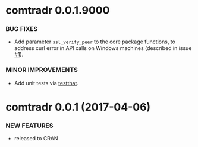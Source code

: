 comtradr 0.0.1.9000
===================

### BUG FIXES

* Add parameter `ssl_verify_peer` to the core package functions, to address curl error in API calls on Windows machines (described in issue [#1](https://github.com/ChrisMuir/comtradr/issues/1)).

### MINOR IMPROVEMENTS

* Add unit tests via [testthat](https://github.com/hadley/testthat).

comtradr 0.0.1 (2017-04-06)
===========================

### NEW FEATURES

* released to CRAN
